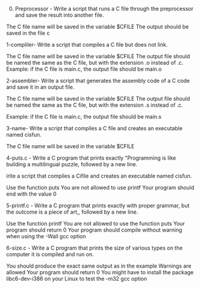 0. Preprocessor -
Write a script that runs a C file through the preprocessor and save the result into another file.

The C file name will be saved in the variable $CFILE
The output should be saved in the file c

1-compliler-
Write a script that compiles a C file but does not link.

The C file name will be saved in the variable $CFILE
The output file should be named the same as the C file, but with the extension .o instead of .c.
Example: if the C file is main.c, the output file should be main.o

2-assembler-
Write a script that generates the assembly code of a C code and save it in an output file.

The C file name will be saved in the variable $CFILE
The output file should be named the same as the C file, but with the extension .s instead of .c.

Example: if the C file is main.c, the output file should be main.s

3-name-
Write a script that compiles a C file and creates an executable named cisfun.

The C file name will be saved in the variable $CFILE

4-puts.c -
Write a C program that prints exactly "Programming is like building a multilingual puzzle, followed by a new line.

irite a script that compiles a Cifile and creates an executable named cisfun.

Use the function puts
You are not allowed to use printf
Your program should end with the value 0

5-printf.c -
Write a C program that prints exactly with proper grammar, but the outcome is a piece of art,, followed by a new line.

Use the function printf
You are not allowed to use the function puts
Your program should return 0
Your program should compile without warning when using the -Wall gcc option

6-size.c - 
Write a C program that prints the size of various types on the computer it is compiled and run on.

You should produce the exact same output as in the example
Warnings are allowed
Your program should return 0
You might have to install the package libc6-dev-i386 on your Linux to test the -m32 gcc option






